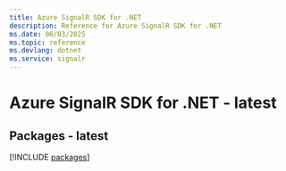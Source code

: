 ```yaml
---
title: Azure SignalR SDK for .NET
description: Reference for Azure SignalR SDK for .NET
ms.date: 06/03/2025
ms.topic: reference
ms.devlang: dotnet
ms.service: signalr
---
```

# Azure SignalR SDK for .NET - latest
## Packages - latest
[!INCLUDE [packages](signalr-index.md)]